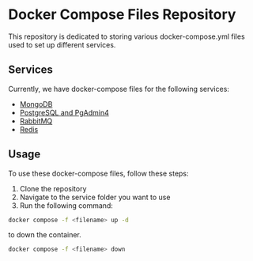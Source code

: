 # Docker Compose Files Repository

This repository is dedicated to storing various docker-compose.yml files used to set up different services.

## Services

Currently, we have docker-compose files for the following services:

- [MongoDB](mongo.docker-compose.yml)
- [PostgreSQL and PgAdmin4](postgresql-pgadmin4.docker-compose.yml)
- [RabbitMQ](rabbit-mq.docker-compose.yml)
- [Redis](redis-stack.docker-compose.yml)

## Usage

To use these docker-compose files, follow these steps:

1. Clone the repository
2. Navigate to the service folder you want to use
3. Run the following command:

```bash
docker compose -f <filename> up -d
```

to down the container.

```bash
docker compose -f <filename> down
```
